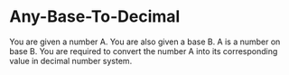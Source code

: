 # Any-Base-To-Decimal
You are given a number A. You are also given a base B. A is a number on base B.
You are required to convert the number A into its corresponding value in decimal number system.
